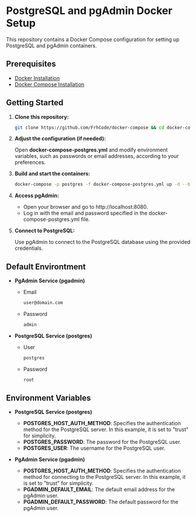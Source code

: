 # PostgreSQL and pgAdmin Docker Setup

This repository contains a Docker Compose configuration for setting up PostgreSQL and pgAdmin containers.

## Prerequisites

- [Docker Installation](https://docs.docker.com/engine/install/)
- [Docker Compose Installation](https://docs.docker.com/compose/install/)

## Getting Started

1. **Clone this repository:**

   ```bash
   git clone https://github.com/FrhCode/docker-compose && cd docker-compose
   ```

2. **Adjust the configuration (if needed):**

   Open **docker-compose-postgres.yml** and modify environment variables, such as passwords or email addresses, according to your preferences.

3. **Build and start the containers:**

   ```bash
   docker-compose -p postgres -f docker-compose-postgres.yml up -d --build
   ```

4. **Access pgAdmin:**

   - Open your browser and go to http://localhost:8080.
   - Log in with the email and password specified in the docker-compose-postgres.yml file.

5. **Connect to PostgreSQL:**

   Use pgAdmin to connect to the PostgreSQL database using the provided credentials.

## Default Environtment

- **PgAdmin Service (pgadmin)**

  - Email

    ```bash
    user@domain.com
    ```

  - Password

    ```bash
    admin
    ```

- **PostgreSQL Service (postgres)**

  - User

    ```bash
    postgres
    ```

  - Password

    ```bash
    root
    ```

## Environment Variables

- **PostgreSQL Service (postgres)**

  - **POSTGRES_HOST_AUTH_METHOD**: Specifies the authentication method for the PostgreSQL server. In this example, it is set to "trust" for simplicity.
  - **POSTGRES_PASSWORD**: The password for the PostgreSQL user.
  - **POSTGRES_USER**: The username for the PostgreSQL user.

- **PgAdmin Service (pgadmin)**
  - **POSTGRES_HOST_AUTH_METHOD**: Specifies the authentication method for connecting to the PostgreSQL server. In this example, it is set to "trust" for simplicity.
  - **PGADMIN_DEFAULT_EMAIL**: The default email address for the pgAdmin user.
  - **PGADMIN_DEFAULT_PASSWORD**: The default password for the pgAdmin user.
